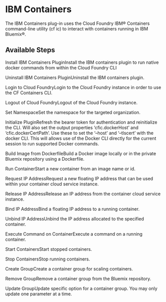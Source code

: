 
# IBM Containers

The IBM Containers plug-in uses the Cloud Foundry IBM® Containers command-line utility (cf ic) to interact with containers running in IBM Bluemix®.


## Available Steps


Install IBM Containers PluginInstall the IBM containers plugin to run native docker commands from within the Cloud Foundry CLI

Uninstall IBM Containers PluginUninstall the IBM containers plugin.

Login to Cloud FoundryLogin to the Cloud Foundry instance in order to use the CF Containers CLI.

Logout of Cloud FoundryLogout of the Cloud Foundry instance.

Set NamespaceSet the namespace for the targeted organization.

Initialize PluginRefresh the bearer token for authentication and reinitialize the CLI. Will also set the output properties ‘cfic.dockerHost’ and ‘cfic.dockerCertPath’. Use these to set the ‘–host’ and ‘–tlscert’ with the docker CLI. This will allows use of the Docker CLI directly for the current session to run supported Docker commands.

Build Image from DockerfileBuild a Docker image locally or in the private Bluemix repository using a Dockerfile.

Run ContainerStart a new container from an image name or id.

Request IP AddressRequest a new floating IP address that can be used within your container cloud service instance.

Release IP AddressRelease an IP address from the container cloud service instance.

Bind IP AddressBind a floating IP address to a running container.

Unbind IP AddressUnbind the IP address allocated to the specified container.

Execute Command on ContainerExecute a command on a running container.

Start ContainersStart stopped containers.

Stop ContainersStop running containers.

Create GroupCreate a container group for scaling containers.

Remove GroupRemove a container group from the Bluemix repository.

Update GroupUpdate specific option for a container group. You may only update one parameter at a time.


